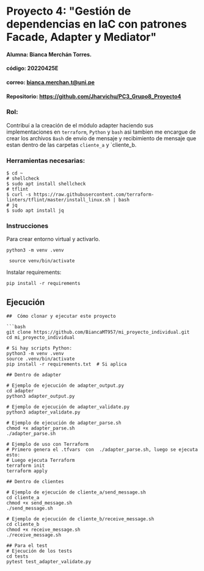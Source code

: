 # Proyecto 4: "Gestión de dependencias en IaC con patrones Facade, Adapter y Mediator"
#### Alumna: Bianca Merchán Torres.
#### código: 20220425E
#### correo: bianca.merchan.t@uni.pe
#### Repositorio: https://github.com/Jharvichu/PC3_Grupo8_Proyecto4

### Rol: 

Contribuí a la creación de el módulo adapter haciendo sus implementaciones en `terraform`, `Python` y `bash` asi tambien me encargue de crear los archivos `Bash` de envio de mensaje y recibimiento de mensaje que estan dentro de las carpetas `cliente_a`  y `cliente_b.


### Herramientas necesarias:
```
$ cd ~
# shellcheck
$ sudo apt install shellcheck
# tflint
$ curl -s https://raw.githubusercontent.com/terraform-linters/tflint/master/install_linux.sh | bash
# jq
$ sudo apt install jq
```

### Instrucciones

Para crear entorno virtual y activarlo.
```
python3 -m venv .venv
```

```
 source venv/bin/activate
 ```

Instalar requirements:

```
pip install -r requirements
```


## Ejecución
```
##  Cómo clonar y ejecutar este proyecto

```bash
git clone https://github.com/BiancaMT957/mi_proyecto_individual.git
cd mi_proyecto_individual

# Si hay scripts Python:
python3 -m venv .venv
source .venv/bin/activate
pip install -r requirements.txt  # Si aplica

## Dentro de adapter

# Ejemplo de ejecución de adapter_output.py
cd adapter
python3 adapter_output.py

# Ejemplo de ejecución de adapter_validate.py
python3 adapter_validate.py

# Ejemplo de ejecución de adapter_parse.sh
chmod +x adapter_parse.sh
./adapter_parse.sh

# Ejemplo de uso con Terraform
# Primero genera el .tfvars  con  ./adapter_parse.sh, luego se ejecuta esto:
# Luego ejecuta Terraform
terraform init
terraform apply

## Dentro de clientes

# Ejemplo de ejecución de cliente_a/send_message.sh
cd cliente_a
chmod +x send_message.sh
./send_message.sh

# Ejemplo de ejecución de cliente_b/receive_message.sh
cd cliente_b
chmod +x receive_message.sh
./receive_message.sh

## Para el test
# Ejecución de los tests
cd tests
pytest test_adapter_validate.py





